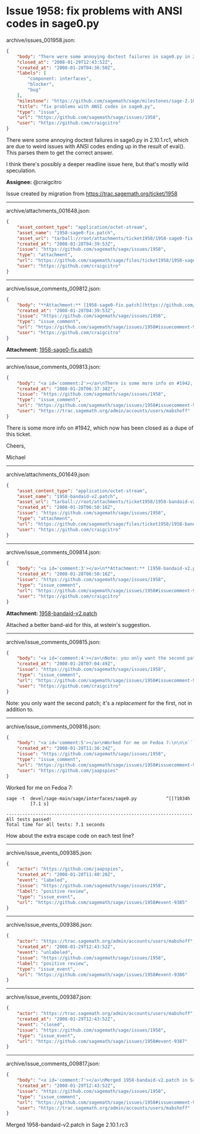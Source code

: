 # Issue 1958: fix problems with ANSI codes in sage0.py

archive/issues_001958.json:
```json
{
    "body": "There were some annoying doctest failures in sage0.py in 2.10.1.rc1, which are due to weird issues with ANSI codes ending up in the result of eval(). This parses them to get the correct answer.\n\nI think there's possibly a deeper readline issue here, but that's mostly wild speculation.\n\n**Assignee:** @craigcitro\n\nIssue created by migration from https://trac.sagemath.org/ticket/1958\n\n",
    "closed_at": "2008-01-29T12:43:52Z",
    "created_at": "2008-01-28T04:36:50Z",
    "labels": [
        "component: interfaces",
        "blocker",
        "bug"
    ],
    "milestone": "https://github.com/sagemath/sage/milestones/sage-2.10.1",
    "title": "fix problems with ANSI codes in sage0.py",
    "type": "issue",
    "url": "https://github.com/sagemath/sage/issues/1958",
    "user": "https://github.com/craigcitro"
}
```
There were some annoying doctest failures in sage0.py in 2.10.1.rc1, which are due to weird issues with ANSI codes ending up in the result of eval(). This parses them to get the correct answer.

I think there's possibly a deeper readline issue here, but that's mostly wild speculation.

**Assignee:** @craigcitro

Issue created by migration from https://trac.sagemath.org/ticket/1958





---

archive/attachments_001648.json:
```json
{
    "asset_content_type": "application/octet-stream",
    "asset_name": "1958-sage0-fix.patch",
    "asset_url": "tarball://root/attachments/ticket1958/1958-sage0-fix.patch",
    "created_at": "2008-01-28T04:39:53Z",
    "issue": "https://github.com/sagemath/sage/issues/1958",
    "type": "attachment",
    "url": "https://github.com/sagemath/sage/files/ticket1958/1958-sage0-fix.patch",
    "user": "https://github.com/craigcitro"
}
```



---

archive/issue_comments_009812.json:
```json
{
    "body": "**Attachment:** [1958-sage0-fix.patch](https://github.com/sagemath/sage/files/ticket1958/1958-sage0-fix.patch)",
    "created_at": "2008-01-28T04:39:53Z",
    "issue": "https://github.com/sagemath/sage/issues/1958",
    "type": "issue_comment",
    "url": "https://github.com/sagemath/sage/issues/1958#issuecomment-9812",
    "user": "https://github.com/craigcitro"
}
```

**Attachment:** [1958-sage0-fix.patch](https://github.com/sagemath/sage/files/ticket1958/1958-sage0-fix.patch)



---

archive/issue_comments_009813.json:
```json
{
    "body": "<a id='comment:2'></a>\nThere is some more info on #1942, which now has been closed as a dupe of this ticket.\n\nCheers,\n\nMichael",
    "created_at": "2008-01-28T06:37:38Z",
    "issue": "https://github.com/sagemath/sage/issues/1958",
    "type": "issue_comment",
    "url": "https://github.com/sagemath/sage/issues/1958#issuecomment-9813",
    "user": "https://trac.sagemath.org/admin/accounts/users/mabshoff"
}
```

<a id='comment:2'></a>
There is some more info on #1942, which now has been closed as a dupe of this ticket.

Cheers,

Michael



---

archive/attachments_001649.json:
```json
{
    "asset_content_type": "application/octet-stream",
    "asset_name": "1958-bandaid-v2.patch",
    "asset_url": "tarball://root/attachments/ticket1958/1958-bandaid-v2.patch",
    "created_at": "2008-01-28T06:50:16Z",
    "issue": "https://github.com/sagemath/sage/issues/1958",
    "type": "attachment",
    "url": "https://github.com/sagemath/sage/files/ticket1958/1958-bandaid-v2.patch",
    "user": "https://github.com/craigcitro"
}
```



---

archive/issue_comments_009814.json:
```json
{
    "body": "<a id='comment:3'></a>\n**Attachment:** [1958-bandaid-v2.patch](https://github.com/sagemath/sage/files/ticket1958/1958-bandaid-v2.patch)\n\nAttached a better band-aid for this, at wstein's suggestion.",
    "created_at": "2008-01-28T06:50:16Z",
    "issue": "https://github.com/sagemath/sage/issues/1958",
    "type": "issue_comment",
    "url": "https://github.com/sagemath/sage/issues/1958#issuecomment-9814",
    "user": "https://github.com/craigcitro"
}
```

<a id='comment:3'></a>
**Attachment:** [1958-bandaid-v2.patch](https://github.com/sagemath/sage/files/ticket1958/1958-bandaid-v2.patch)

Attached a better band-aid for this, at wstein's suggestion.



---

archive/issue_comments_009815.json:
```json
{
    "body": "<a id='comment:4'></a>\nNote: you only want the second patch; it's a *replacement* for the first, not in addition to.",
    "created_at": "2008-01-28T07:04:49Z",
    "issue": "https://github.com/sagemath/sage/issues/1958",
    "type": "issue_comment",
    "url": "https://github.com/sagemath/sage/issues/1958#issuecomment-9815",
    "user": "https://github.com/craigcitro"
}
```

<a id='comment:4'></a>
Note: you only want the second patch; it's a *replacement* for the first, not in addition to.



---

archive/issue_comments_009816.json:
```json
{
    "body": "<a id='comment:5'></a>\nWorked for me on Fedoa 7:\n\n\n```\nsage -t  devel/sage-main/sage/interfaces/sage0.py           ^[[?1034h\n         [7.1 s]\n\n----------------------------------------------------------------------\nAll tests passed!\nTotal time for all tests: 7.1 seconds\n\n```\n\nHow about the extra escape code on each test line?",
    "created_at": "2008-01-28T11:36:24Z",
    "issue": "https://github.com/sagemath/sage/issues/1958",
    "type": "issue_comment",
    "url": "https://github.com/sagemath/sage/issues/1958#issuecomment-9816",
    "user": "https://github.com/jaapspies"
}
```

<a id='comment:5'></a>
Worked for me on Fedoa 7:


```
sage -t  devel/sage-main/sage/interfaces/sage0.py           ^[[?1034h
         [7.1 s]

----------------------------------------------------------------------
All tests passed!
Total time for all tests: 7.1 seconds

```

How about the extra escape code on each test line?



---

archive/issue_events_009385.json:
```json
{
    "actor": "https://github.com/jaapspies",
    "created_at": "2008-01-28T11:40:20Z",
    "event": "labeled",
    "issue": "https://github.com/sagemath/sage/issues/1958",
    "label": "positive review",
    "type": "issue_event",
    "url": "https://github.com/sagemath/sage/issues/1958#event-9385"
}
```



---

archive/issue_events_009386.json:
```json
{
    "actor": "https://trac.sagemath.org/admin/accounts/users/mabshoff",
    "created_at": "2008-01-29T12:43:52Z",
    "event": "unlabeled",
    "issue": "https://github.com/sagemath/sage/issues/1958",
    "label": "positive review",
    "type": "issue_event",
    "url": "https://github.com/sagemath/sage/issues/1958#event-9386"
}
```



---

archive/issue_events_009387.json:
```json
{
    "actor": "https://trac.sagemath.org/admin/accounts/users/mabshoff",
    "created_at": "2008-01-29T12:43:52Z",
    "event": "closed",
    "issue": "https://github.com/sagemath/sage/issues/1958",
    "type": "issue_event",
    "url": "https://github.com/sagemath/sage/issues/1958#event-9387"
}
```



---

archive/issue_comments_009817.json:
```json
{
    "body": "<a id='comment:7'></a>\nMerged 1958-bandaid-v2.patch in Sage 2.10.1.rc3",
    "created_at": "2008-01-29T12:43:52Z",
    "issue": "https://github.com/sagemath/sage/issues/1958",
    "type": "issue_comment",
    "url": "https://github.com/sagemath/sage/issues/1958#issuecomment-9817",
    "user": "https://trac.sagemath.org/admin/accounts/users/mabshoff"
}
```

<a id='comment:7'></a>
Merged 1958-bandaid-v2.patch in Sage 2.10.1.rc3

